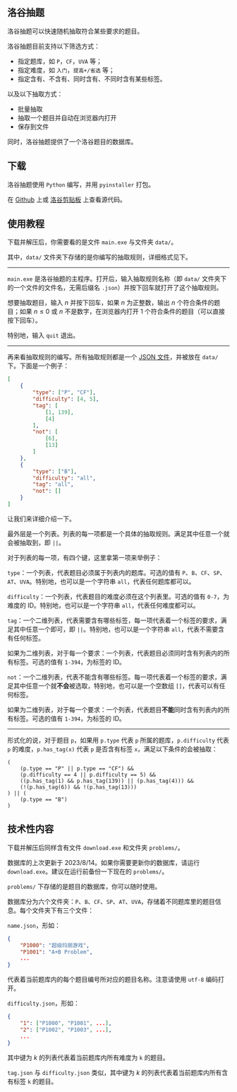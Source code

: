 ## 洛谷抽题

洛谷抽题可以快速随机抽取符合某些要求的题目。

洛谷抽题目前支持以下筛选方式：

* 指定题库，如 `P`，`CF`，`UVA` 等；
* 指定难度，如 `入门`，`提高+/省选` 等；
* 指定含有、不含有、同时含有、不同时含有某些标签。

以及以下抽取方式：

* 批量抽取
* 抽取一个题目并自动在浏览器内打开
* 保存到文件

同时，洛谷抽题提供了一个洛谷题目的数据库。

## 下载

洛谷抽题使用 `Python` 编写，并用 `pyinstaller` 打包。

在 [Github](https://github.com/shanyikai/luoguchouti) 上或 [洛谷剪贴板](https://www.luogu.com.cn/paste/fxuvfmzc) 上查看源代码。

## 使用教程

下载并解压后，你需要看的是文件 `main.exe` 与文件夹 `data/`。

其中，`data/` 文件夹下存储的是你编写的抽取规则，详细格式见下。

---

`main.exe` 是洛谷抽题的主程序。打开后，输入抽取规则名称（即 `data/` 文件夹下的一个文件的文件名，无需后缀名 `.json`）并按下回车就打开了这个抽取规则。

想要抽取题目，输入 $n$ 并按下回车，如果 $n$ 为正整数，输出 $n$ 个符合条件的题目；如果 $n\le0$ 或 $n$ 不是数字，在浏览器内打开 $1$ 个符合条件的题目（可以直接按下回车）。

特别地，输入 `quit` 退出。

---

再来看抽取规则的编写。所有抽取规则都是一个 [JSON 文件](https://www.runoob.com/json/json-syntax.html)，并被放在 `data/` 下。下面是一个例子：

```json
[
    {
        "type": ["P", "CF"],
        "difficulty": [4, 5],
        "tag": [
            [1, 139],
            [4]
        ],
        "not": [
            [6],
            [13]
        ]
    },
    {
        "type": ["B"],
        "difficulty": "all",
        "tag": "all",
        "not": []
    }
]
```

让我们来详细介绍一下。

最外层是一个列表。列表的每一项都是一个具体的抽取规则。满足其中任意一个就会被抽取到，即 `||`。

对于列表的每一项，有四个键，这里拿第一项来举例子：

`type`：一个列表，代表题目必须属于列表内的题库。可选的值有 `P`、`B`、`CF`、`SP`、`AT`、`UVA`。特别地，也可以是一个字符串 `all`，代表任何题库都可以。

`difficulty`：一个列表，代表题目的难度必须在这个列表里。可选的值有 `0-7`，为难度的 ID。特别地，也可以是一个字符串 `all`，代表任何难度都可以。

`tag`：一个二维列表，代表需要含有哪些标签，每一项代表着一个标签的要求，满足其中任意一个即可，即 `||`。特别地，也可以是一个字符串 `all`，代表不需要含有任何标签。

如果为二维列表，对于每一个要求：一个列表，代表题目必须同时含有列表内的所有标签。可选的值有 `1-394`，为标签的 ID。

`not`：一个二维列表，代表不能含有哪些标签。每一项代表着一个标签的要求，满足其中任意一个就**不会**被选取，特别地，也可以是一个空数组 `[]`，代表可以有任何标签。

如果为二维列表，对于每一个要求：一个列表，代表题目**不能**同时含有列表内的所有标签。可选的值有 `1-394`，为标签的 ID。

---

形式化的说，对于题目 `p`，如果用 `p.type` 代表 `p` 所属的题库，`p.difficulty` 代表 `p` 的难度，`p.has_tag(x)` 代表 `p` 是否含有标签 `x`，满足以下条件的会被抽取：

```
(
    (p.type == "P" || p.type == "CF") &&
    (p.difficulty == 4 || p.difficulty == 5) &&
    ((p.has_tag(1) && p.has_tag(139)) || (p.has_tag(4))) &&
    (!(p.has_tag(6)) && !(p.has_tag(13)))
) || (
    (p.type == "B")
)
```

## 技术性内容

下载并解压后同样含有文件 `download.exe` 和文件夹 `problems/`。

数据库的上次更新于 2023/8/14。如果你需要更新你的数据库，请运行 `download.exe`。建议在运行前备份一下现在的 `problems/`。

`problems/` 下存储的是题目的数据库，你可以随时使用。

数据库分为六个文件夹：`P`、`B`、`CF`、`SP`、`AT`、`UVA`，存储着不同题库里的题目信息。每个文件夹下有三个文件：

`name.json`，形如：

```json
{
    "P1000": "超级玛丽游戏",
    "P1001": "A+B Problem",
    ...
}
```

代表着当前题库内的每个题目编号所对应的题目名称。注意请使用 `utf-8` 编码打开。

`difficulty.json`，形如：

```json
{
    "1": ["P1000", "P1001", ...],
    "2": ["P1002", "P1003", ...],
    ...
}
```

其中键为 $k$ 的列表代表着当前题库内所有难度为 `k` 的题目。

`tag.json` 与 `difficulty.json` 类似，其中键为 $k$ 的列表代表着当前题库内所有含有标签 `k` 的题目。